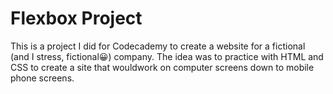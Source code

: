 # Flexbox Project

This is a project I did for Codecademy to create a website for a fictional (and I stress, fictional😀) company. 
The idea was to practice with HTML and CSS to create a site that wouldwork on computer screens down to mobile phone screens.
